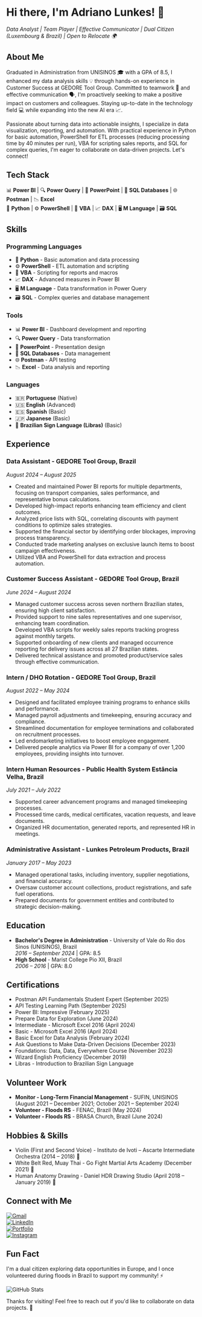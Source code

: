 # Hi there, I'm Adriano Lunkes! 👋

*Data Analyst | Team Player | Effective Communicator | Dual Citizen (Luxembourg & Brazil) | Open to Relocate 🌍*

## About Me
Graduated in Administration from UNISINOS 🎓 with a GPA of 8.5, I enhanced my data analysis skills 💡 through hands-on experience in Customer Success at GEDORE Tool Group. Committed to teamwork 👥 and effective communication 🗣️, I'm proactively seeking to make a positive impact on customers and colleagues. Staying up-to-date in the technology field 💻 while expanding into the new AI era 📈.  

Passionate about turning data into actionable insights, I specialize in data visualization, reporting, and automation. With practical experience in Python for basic automation, PowerShell for ETL processes (reducing processing time by 40 minutes per run), VBA for scripting sales reports, and SQL for complex queries, I'm eager to collaborate on data-driven projects. Let's connect!



## Tech Stack
📊 **Power BI** | 🔍 **Power Query** | 🎨 **PowerPoint** | 💾 **SQL Databases** | 🌐 **Postman** | 📉 **Excel**  
🐍 **Python** | ⚙️ **PowerShell** | 📝 **VBA** | 📈 **DAX** | 🖥️ **M Language** | 🗃️ **SQL**

## Skills
### Programming Languages
- 🐍 **Python** - Basic automation and data processing  
- ⚙️ **PowerShell** - ETL automation and scripting  
- 📝 **VBA** - Scripting for reports and macros  
- 📈 **DAX** - Advanced measures in Power BI  
- 🖥️ **M Language** - Data transformation in Power Query  
- 🗃️ **SQL** - Complex queries and database management  

### Tools
- 📊 **Power BI** - Dashboard development and reporting  
- 🔍 **Power Query** - Data transformation  
- 🎨 **PowerPoint** - Presentation design  
- 💾 **SQL Databases** - Data management  
- 🌐 **Postman** - API testing  
- 📉 **Excel** - Data analysis and reporting  

### Languages
- 🇧🇷 **Portuguese** (Native)  
- 🇺🇸 **English** (Advanced)  
- 🇪🇸 **Spanish** (Basic)  
- 🇯🇵 **Japanese** (Basic)  
- 🤟 **Brazilian Sign Language (Libras)** (Basic)  

## Experience
### Data Assistant - GEDORE Tool Group, Brazil  
*August 2024 – August 2025*  
- Created and maintained Power BI reports for multiple departments, focusing on transport companies, sales performance, and representative bonus calculations.  
- Developed high-impact reports enhancing team efficiency and client outcomes.  
- Analyzed price lists with SQL, correlating discounts with payment conditions to optimize sales strategies.  
- Supported the financial sector by identifying order blockages, improving process transparency.  
- Conducted trade marketing analyses on exclusive launch items to boost campaign effectiveness.  
- Utilized VBA and PowerShell for data extraction and process automation.  

### Customer Success Assistant - GEDORE Tool Group, Brazil  
*June 2024 – August 2024*  
- Managed customer success across seven northern Brazilian states, ensuring high client satisfaction.  
- Provided support to nine sales representatives and one supervisor, enhancing team coordination.  
- Developed VBA scripts for weekly sales reports tracking progress against monthly targets.  
- Supported onboarding of new clients and managed occurrence reporting for delivery issues across all 27 Brazilian states.  
- Delivered technical assistance and promoted product/service sales through effective communication.  

### Intern / DHO Rotation - GEDORE Tool Group, Brazil  
*August 2022 – May 2024*  
- Designed and facilitated employee training programs to enhance skills and performance.  
- Managed payroll adjustments and timekeeping, ensuring accuracy and compliance.  
- Streamlined documentation for employee terminations and collaborated on recruitment processes.  
- Led endomarketing initiatives to boost employee engagement.  
- Delivered people analytics via Power BI for a company of over 1,200 employees, providing insights into turnover.  

### Intern Human Resources - Public Health System Estância Velha, Brazil  
*July 2021 – July 2022*  
- Supported career advancement programs and managed timekeeping processes.  
- Processed time cards, medical certificates, vacation requests, and leave documents.  
- Organized HR documentation, generated reports, and represented HR in meetings.  

### Administrative Assistant - Lunkes Petroleum Products, Brazil  
*January 2017 – May 2023*  
- Managed operational tasks, including inventory, supplier negotiations, and financial accuracy.  
- Oversaw customer account collections, product registrations, and safe fuel operations.  
- Prepared documents for government entities and contributed to strategic decision-making.  

## Education
- **Bachelor's Degree in Administration** - University of Vale do Rio dos Sinos (UNISINOS), Brazil  
  *2016 – September 2024* | GPA: 8.5  
- **High School** - Marist College Pio XII, Brazil  
  *2006 – 2016* | GPA: 8.0  

## Certifications
- Postman API Fundamentals Student Expert (September 2025)  
- API Testing Learning Path (September 2025)  
- Power BI: Impressive (February 2025)  
- Prepare Data for Exploration (June 2024)  
- Intermediate - Microsoft Excel 2016 (April 2024)  
- Basic - Microsoft Excel 2016 (April 2024)  
- Basic Excel for Data Analysis (February 2024)  
- Ask Questions to Make Data-Driven Decisions (December 2023)  
- Foundations: Data, Data, Everywhere Course (November 2023)  
- Wizard English Proficiency (December 2019)  
- Libras - Introduction to Brazilian Sign Language  

## Volunteer Work
- **Monitor - Long-Term Financial Management** - SUFIN, UNISINOS (August 2021 – December 2021; October 2021 – September 2024)  
- **Volunteer - Floods RS** - FENAC, Brazil (May 2024)  
- **Volunteer - Floods RS** - BRASA Church, Brazil (June 2024)  

## Hobbies & Skills
- Violin (First and Second Voice) - Instituto de Ivoti – Ascarte Intermediate Orchestra (2014 – 2018) 🎻  
- White Belt Red, Muay Thai - Go Fight Martial Arts Academy (December 2021) 🥊  
- Human Anatomy Drawing - Daniel HDR Drawing Studio (April 2018 – January 2019) 🎨  

## Connect with Me
[![Gmail](https://img.shields.io/badge/Gmail-D14836?style=for-the-badge&logo=gmail&logoColor=white)](mailto:adrilunkes@hotmail.com)  
[![LinkedIn](https://img.shields.io/badge/LinkedIn-0077B5?style=for-the-badge&logo=linkedin&logoColor=white)](https://www.linkedin.com/in/adriano-lunkes-b23b531b7)  
[![Portfolio](https://img.shields.io/badge/Portfolio-000000?style=for-the-badge&logo=about.me&logoColor=white)](https://linktr.ee/adrilunkes)  
[![Instagram](https://img.shields.io/badge/Instagram-E4405F?style=for-the-badge&logo=instagram&logoColor=white)](https://www.instagram.com/adrilunkes21/)  

## Fun Fact
I'm a dual citizen exploring data opportunities in Europe, and I once volunteered during floods in Brazil to support my community! ⚡

![GitHub Stats](https://github-readme-stats.vercel.app/api?username=AdrianoLunkes&show_icons=true&theme=radical)  

Thanks for visiting! Feel free to reach out if you'd like to collaborate on data projects. 🚀
